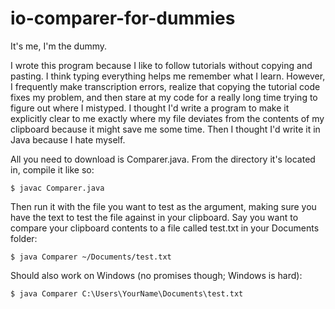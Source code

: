 # io-comparer-for-dummies

It's me, I'm the dummy.

I wrote this program because I like to follow tutorials without copying and pasting. I think typing everything helps me remember what I learn. However, I frequently make transcription errors, realize that copying the tutorial code fixes my problem, and then stare at my code for a really long time trying to figure out where I mistyped. I thought I'd write a program to make it explicitly clear to me exactly where my file deviates from the contents of my clipboard because it might save me some time. Then I thought I'd write it in Java because I hate myself.

All you need to download is Comparer.java. From the directory it's located in, compile it like so:
```
$ javac Comparer.java
```
Then run it with the file you want to test as the argument, making sure you have the text to test the file against in your clipboard. Say you want to compare your clipboard contents to a file called test.txt in your Documents folder:
```
$ java Comparer ~/Documents/test.txt
```
Should also work on Windows (no promises though; Windows is hard):
```
$ java Comparer C:\Users\YourName\Documents\test.txt
```
